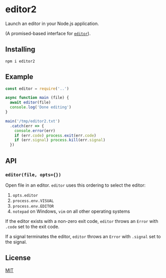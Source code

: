# editor2

Launch an editor in your Node.js application.

(A promised-based interface for
[`editor`](https://www.npmjs.com/package/editor)).

## Installing

```
npm i editor2
```

## Example

```js
const editor = require('..')

async function main (file) {
  await editor(file)
  console.log('Done editing')
}

main('/tmp/editor2.txt')
  .catch(err => {
    console.error(err)
    if (err.code) process.exit(err.code)
    if (err.signal) process.kill(err.signal)
  })
```

## API

### `editor(file, opts={})`

Open file in an editor. `editor` uses this ordering to select the
editor:

1. `opts.editor`
1. `process.env.VISUAL`
1. `process.env.EDITOR`
1. `notepad` on Windows, `vim` on all other operating systems

If the editor exists with a non-zero exit code, `editor` throws an
`Error` with `.code` set to the exit code.

If a signal terminates the editor, `editor` throws an `Error` with
`.signal` set to the signal.

## License

[MIT](LICENSE)

